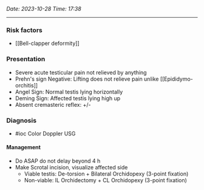 *Date: 2023-10-28*
*Time: 17:38* 

---
### Risk factors
- [[Bell-clapper deformity]] 
### Presentation
- Severe acute testicular pain not relieved by anything 
- Prehn's sign Negative: Lifting does not relieve pain unlike [[Epididymo-orchitis]] 
- Angel Sign: Normal testis lying horizontally
- Deming Sign: Affected testis lying high up
- Absent cremasteric reflex: +/- 
### Diagnosis
- #ioc Color Doppler USG 

#### Management
- Do ASAP do not delay beyond 4 h
- Make Scrotal incision, visualize affected side
	- Viable testis: De-torsion + Bilateral Orchidopexy (3-point fixation)
	- Non-viable: IL Orchidectomy + CL Orchidopexy (3-point fixation)




